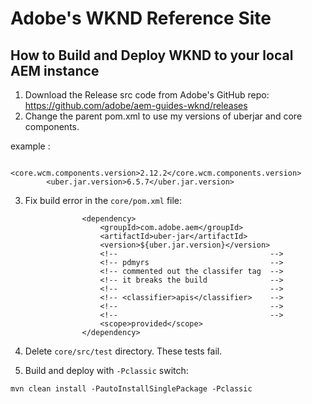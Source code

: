# Adobe's WKND Reference Site

## How to Build and Deploy WKND to your local AEM instance

1. Download the Release src code from Adobe's GitHub repo:  https://github.com/adobe/aem-guides-wknd/releases
2. Change the parent pom.xml to use my versions of uberjar and core components. 

example :

```
        <core.wcm.components.version>2.12.2</core.wcm.components.version>
        <uber.jar.version>6.5.7</uber.jar.version>
```

3. Fix build error in the `core/pom.xml` file:

```
                <dependency>
                    <groupId>com.adobe.aem</groupId>
                    <artifactId>uber-jar</artifactId>
                    <version>${uber.jar.version}</version>
                    <!--                                  -->
                    <!-- pdmyrs                           -->
                    <!-- commented out the classifer tag  -->
                    <!-- it breaks the build              -->
                    <!--                                  -->
                    <!-- <classifier>apis</classifier>    -->
                    <!--                                  -->
                    <!--                                  -->
                    <scope>provided</scope>
                </dependency>
```

4. Delete `core/src/test` directory. These tests fail.

5. Build and deploy with `-Pclassic` switch:

```
mvn clean install -PautoInstallSinglePackage -Pclassic
```
